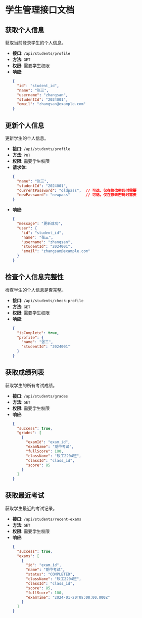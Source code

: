 # 学生管理接口文档

## 获取个人信息

获取当前登录学生的个人信息。

- **接口**: `/api/students/profile`
- **方法**: `GET`
- **权限**: 需要学生权限
- **响应**:
  ```json
  {
    "id": "student_id",
    "name": "张三",
    "username": "zhangsan",
    "studentId": "2024001",
    "email": "zhangsan@example.com"
  }
  ```

## 更新个人信息

更新学生的个人信息。

- **接口**: `/api/students/profile`
- **方法**: `PUT`
- **权限**: 需要学生权限
- **请求体**:
  ```json
  {
    "name": "张三",
    "studentId": "2024001",
    "currentPassword": "oldpass",  // 可选，仅在修改密码时需要
    "newPassword": "newpass"       // 可选，仅在修改密码时需要
  }
  ```
- **响应**:
  ```json
  {
    "message": "更新成功",
    "user": {
      "id": "student_id",
      "name": "张三",
      "username": "zhangsan",
      "studentId": "2024001",
      "email": "zhangsan@example.com"
    }
  }
  ```

## 检查个人信息完整性

检查学生的个人信息是否完整。

- **接口**: `/api/students/check-profile`
- **方法**: `GET`
- **权限**: 需要学生权限
- **响应**:
  ```json
  {
    "isComplete": true,
    "profile": {
      "name": "张三",
      "studentId": "2024001"
    }
  }
  ```

## 获取成绩列表

获取学生的所有考试成绩。

- **接口**: `/api/students/grades`
- **方法**: `GET`
- **权限**: 需要学生权限
- **响应**:
  ```json
  {
    "success": true,
    "grades": [
      {
        "examId": "exam_id",
        "examName": "期中考试",
        "fullScore": 100,
        "className": "软工2204班",
        "classId": "class_id",
        "score": 85
      }
    ]
  }
  ```

## 获取最近考试

获取学生最近的考试记录。

- **接口**: `/api/students/recent-exams`
- **方法**: `GET`
- **权限**: 需要学生权限
- **响应**:
  ```json
  {
    "success": true,
    "exams": [
      {
        "id": "exam_id",
        "name": "期中考试",
        "status": "COMPLETED",
        "className": "软工2204班",
        "classId": "class_id",
        "score": 85,
        "fullScore": 100,
        "examTime": "2024-01-20T08:00:00.000Z"
      }
    ]
  }
  ``` 